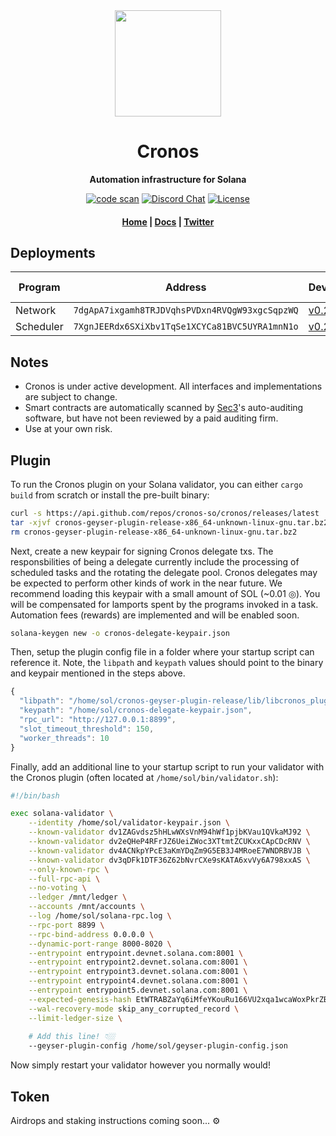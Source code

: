 <div align="center">
  <img height="170" src="https://user-images.githubusercontent.com/8634334/167159164-17b3b09a-ed1e-4768-b405-af9d423192c9.png?raw=true" />

  <h1>Cronos</h1>

  <p>
    <strong>Automation infrastructure for Solana</strong>
  </p>

  <p>
    <a href="https://github.com/cronos-so/cronos/actions/workflows/code-scan.yaml"><img alt="code scan" src="https://github.com/cronos-so/cronos/actions/workflows/code-scan.yaml/badge.svg?branch=main" /></a>
    <a href="https://discord.com/channels/889725689543143425"><img alt="Discord Chat" src="https://img.shields.io/discord/889725689543143425?color=blueviolet" /></a>
    <a href="https://www.gnu.org/licenses/agpl-3.0.en.html"><img alt="License" src="https://img.shields.io/github/license/cronos-so/cronos?color=turquoise" /></a>
  </p>

  <h4>
    <a href="https://cronos.so/">Home</a>
    <span> | </span>
    <a href="https://docs.cronos.so">Docs</a>
    <span> | </span>
    <a href="https://twitter.com/cronos_so">Twitter</a>
  </h4>  
</div>


## Deployments

| Program | Address| Devnet | Testnet | Mainnet Beta |
| ------- | ------ | ------ | ------- | ------------ |
| Network | `7dgApA7ixgamh8TRJDVqhsPVDxn4RVQgW93xgcSqpzWQ` | [v0.2.0](https://explorer.solana.com/address/7dgApA7ixgamh8TRJDVqhsPVDxn4RVQgW93xgcSqpzWQ?cluster=devnet) | Soon | Soon |
| Scheduler | `7XgnJEERdx6SXiXbv1TqSe1XCYCa81BVC5UYRA1mnN1o` | [v0.2.0](https://explorer.solana.com/address/7XgnJEERdx6SXiXbv1TqSe1XCYCa81BVC5UYRA1mnN1o?cluster=devnet) | Soon | Soon |


## Notes

- Cronos is under active development. All interfaces and implementations are subject to change.
- Smart contracts are automatically scanned by [Sec3](https://www.sec3.dev/)'s auto-auditing software, but have not been reviewed by a paid auditing firm.
- Use at your own risk.

## Plugin

To run the Cronos plugin on your Solana validator, you can either `cargo build` from scratch or install the pre-built binary:
```sh
curl -s https://api.github.com/repos/cronos-so/cronos/releases/latest | grep "cronos-geyser-plugin-release-x86_64-unknown-linux-gnu.tar" | cut -d : -f 2,3 | tr -d \" | wget -qi -
tar -xjvf cronos-geyser-plugin-release-x86_64-unknown-linux-gnu.tar.bz2
rm cronos-geyser-plugin-release-x86_64-unknown-linux-gnu.tar.bz2
```


Next, create a new keypair for signing Cronos delegate txs. The responsbilities of being a delegate currently include the processing of scheduled tasks and the rotating the delegate pool. Cronos delegates may be expected to perform other kinds of work in the near future. We recommend loading this keypair with a small amount of SOL (~0.01 ◎). You will be compensated for lamports spent by the programs invoked in a task. Automation fees (rewards) are implemented and will be enabled soon.
```sh
solana-keygen new -o cronos-delegate-keypair.json
```

Then, setup the plugin config file in a folder where your startup script can reference it. Note, the `libpath` and `keypath` values should point to the binary and keypair mentioned in the steps above.
```js
{
  "libpath": "/home/sol/cronos-geyser-plugin-release/lib/libcronos_plugin.so",
  "keypath": "/home/sol/cronos-delegate-keypair.json",
  "rpc_url": "http://127.0.0.1:8899",
  "slot_timeout_threshold": 150,
  "worker_threads": 10
}
```

Finally, add an additional line to your startup script to run your validator with the Cronos plugin (often located at `/home/sol/bin/validator.sh`):
```sh
#!/bin/bash

exec solana-validator \
    --identity /home/sol/validator-keypair.json \
    --known-validator dv1ZAGvdsz5hHLwWXsVnM94hWf1pjbKVau1QVkaMJ92 \
    --known-validator dv2eQHeP4RFrJZ6UeiZWoc3XTtmtZCUKxxCApCDcRNV \
    --known-validator dv4ACNkpYPcE3aKmYDqZm9G5EB3J4MRoeE7WNDRBVJB \
    --known-validator dv3qDFk1DTF36Z62bNvrCXe9sKATA6xvVy6A798xxAS \
    --only-known-rpc \
    --full-rpc-api \
    --no-voting \
    --ledger /mnt/ledger \
    --accounts /mnt/accounts \
    --log /home/sol/solana-rpc.log \
    --rpc-port 8899 \
    --rpc-bind-address 0.0.0.0 \
    --dynamic-port-range 8000-8020 \
    --entrypoint entrypoint.devnet.solana.com:8001 \
    --entrypoint entrypoint2.devnet.solana.com:8001 \
    --entrypoint entrypoint3.devnet.solana.com:8001 \
    --entrypoint entrypoint4.devnet.solana.com:8001 \
    --entrypoint entrypoint5.devnet.solana.com:8001 \
    --expected-genesis-hash EtWTRABZaYq6iMfeYKouRu166VU2xqa1wcaWoxPkrZBG \
    --wal-recovery-mode skip_any_corrupted_record \
    --limit-ledger-size \
    
    # Add this line! 👇🏼
    --geyser-plugin-config /home/sol/geyser-plugin-config.json
```

Now simply restart your validator however you normally would!



## Token

Airdrops and staking instructions coming soon... ⚙️




